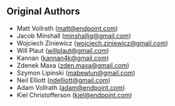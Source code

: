Original Authors
----------------

 * Matt Vollrath (matt@endpoint.com)
 * Jacob Minshall (minshalljg@gmail.com)
 * Wojciech Ziniewicz (wojciech.ziniewicz@gmail.com)
 * Will Plaut (willplaut@gmail.com)
 * Kannan (kannan4k@gmail.com)
 * Zdenek Maxa (zden.maxa@gmail.com)
 * Szymon Lipinski (mabewlun@gmail.com)
 * Neil Elliott (ndelliott@gmail.com)
 * Adam Vollrath (adam@endpoint.com)
 * Kiel Christofferson (kiel@endpoint.com)
